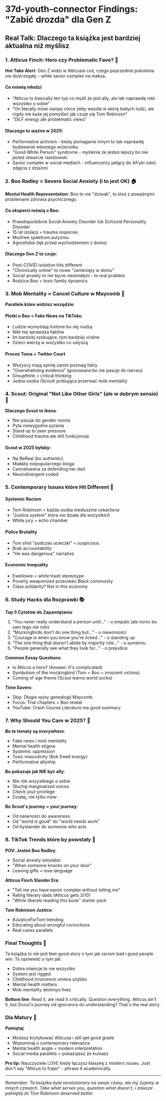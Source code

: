 # 37d-youth-connector Findings: "Zabić drozda" dla Gen Z

## Real Talk: Dlaczego ta książka jest bardziej aktualna niż myślisz

### 1. Atticus Finch: Hero czy Problematic Fave? 🤔

**Hot Take Alert**: Gen Z widzi w Atticusie coś, czego poprzednie pokolenia nie dostrzegały - white savior complex na maksa.

#### Co mówią młodzi:
- "Atticus to basically ten typ co myśli że jest ally, ale tak naprawdę robi wszystko o sobie"
- "On literally mówi swojej córce żeby weszła w skórę białych ludzi, ale nigdy nie każe jej pomyśleć jak czuje się Tom Robinson"
- "DILF energy ale problematic views"

#### Dlaczego to ważne w 2025:
- Performative activism - kiedy pomaganie innym to tak naprawdę budowanie własnego wizerunku
- "Good White Person" syndrome - myślenie że jesteś lepszy bo nie jesteś otwarcie rasistowski
- Savior complex w social mediach - influencerzy jadący do Afryki robić zdjęcia z dziećmi

### 2. Boo Radley = Severe Social Anxiety (i to jest OK) 🏠

**Mental Health Representation**: Boo to nie "dziwak", to ktoś z poważnymi problemami zdrowia psychicznego.

#### Co eksperci mówią o Boo:
- Prawdopodobnie Social Anxiety Disorder lub Schizoid Personality Disorder
- 15 lat izolacji = trauma response
- Możliwe spektrum autyzmu
- Agorafobia (lęk przed wychodzeniem z domu)

#### Dlaczego Gen Z to czuje:
- Post-COVID isolation hits different
- "Chronically online" to nowe "zamknięty w domu"
- Social anxiety to nie bycie nieśmiałym - to real problem
- Rodzice Boo = toxic family dynamics

### 3. Mob Mentality = Cancel Culture w Maycomb 📱

**Parallele które widzisz wszędzie**:

#### Plotki o Boo = Fake News na TikToku
- Ludzie wymyślają historie bo się nudzą
- Nikt nie sprawdza faktów
- Im bardziej szokujące, tym bardziej viralne
- Dzieci wierzą w wszystko co usłyszą

#### Proces Toma = Twitter Court
- Wszyscy mają opinię zanim poznają fakty
- "Overwhelming evidence" ignorowane bo nie pasuje do narracji
- Groupthink > critical thinking
- Jedna osoba (Scout) próbująca przerwać mob mentality

### 4. Scout: Original "Not Like Other Girls" (ale w dobrym sensie) 👧

**Dlaczego Scout to ikona**:
- Nie pasuje do gender norms
- Pyta niewygodne pytania
- Stand up to peer pressure
- Childhood trauma ale still funkcjonuje

#### Scout w 2025 byłaby:
- Na BeReal (bo authentic)
- Miałaby niepopularnego bloga
- Cancelowana za defending her dad
- Neurodivergent coded

### 5. Contemporary Issues które Hit Different 💯

#### Systemic Racism
- Tom Robinson = każda osoba niesłusznie oskarżona
- "Justice system" która nie działa dla wszystkich
- White jury = echo chamber

#### Police Brutality
- Tom shot "podczas ucieczki" = suspicious
- Brak accountability
- "He was dangerous" narrative

#### Economic Inequality
- Ewellowie = white trash stereotype
- Poverty weaponized przeciwko Black community
- Class solidarity? Not in this economy

### 6. Study Hacks dla Rozprawki 📚

**Top 5 Cytatów do Zapamiętania**:
1. "You never really understand a person until..." - o empatii (ale ironic bo sam tego nie robi)
2. "Mockingbirds don't do one thing but..." - o niewinności
3. "Courage is when you know you're licked..." - o standing up
4. "The one thing that doesn't abide by majority rule..." - o sumieniu
5. "People generally see what they look for..." - o prejudice

**Common Essay Questions**:
- Is Atticus a hero? (Answer: It's complicated)
- Symbolism of the mockingbird (Tom + Boo = innocent victims)
- Coming of age theme (Scout learns world sucks)

**Time Savers**:
- Skip: Długie opisy genealogii Maycomb
- Focus: Trial chapters + Boo reveal
- YouTube: Crash Course Literature ma good summary

### 7. Why Should You Care w 2025? 🎯

**Bo te tematy są everywhere**:
- Fake news i mob mentality
- Mental health stigma
- Systemic oppression
- Toxic masculinity (Bob Ewell energy)
- Performative allyship

**Bo pokazuje jak NIE być ally**:
- Nie rób wszystkiego o sobie
- Słuchaj marginalized voices
- Check your privilege
- Działaj, nie tylko mów

**Bo Scout's journey = your journey**:
- Od naiwności do awareness
- Od "world is good" do "world needs work"
- Od bystander do someone who acts

### 8. TikTok Trends które by powstały 📱

**POV: Jesteś Boo Radley**:
- Social anxiety simulator
- "When someone knocks on your door"
- Leaving gifts = love language

**Atticus Finch Slander Era**:
- "Tell me you have savior complex without telling me"
- Rating literary dads (Atticus gets 3/10)
- "White liberals reading this book" starter pack

**Tom Robinson Justice**:
- #JusticeForTom trending
- Educating about wrongful convictions
- Real cases parallels

### Final Thoughts 💭

Ta książka to nie jest feel-good story o tym jak racism bad i good people win. To opowieść o tym jak:
- Dobre intencje to nie wszystko
- System jest rigged
- Childhood innocence umiera szybko
- Mental health matters
- Mob mentality destroys lives

**Bottom line**: Read it, ale read it critically. Question everything. Atticus ain't it, but Scout's journey od ignorance do understanding? That's the real story.

### Dla Matury 📝

**Pamiętaj**:
- Możesz krytykować Atticusa i still get good grade
- Wspominaj o contemporary relevance
- Mental health angle = modern interpretation
- Social media parallels = pokazujesz że kumasz

**Pro tip**: Nauczyciele LOVE kiedy łączysz klasykę z modern issues. Just don't say "Atticus to frajer" - phrase it academically.

---

*Remember: Ta książka była revolutionary na swoje czasy, ale my żyjemy w innych czasach. Take what serves you, question what doesn't, i zawsze pamiętaj że Tom Robinson deserved better.*